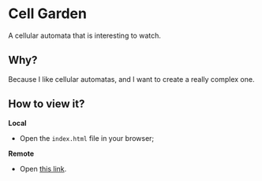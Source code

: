 # Cell Garden

A cellular automata that is interesting to watch.

## Why?

Because I like cellular automatas, and I want to create a really complex one.

## How to view it?

**Local**

- Open the `index.html` file in your browser;

**Remote**

- Open [this link](https://ed-henrique.github.io/cell-garden).
